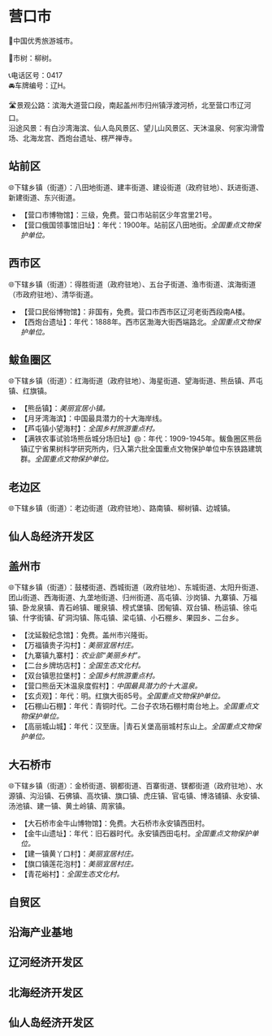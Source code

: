 # 营口市  
🏅中国优秀旅游城市。  
  
🌳市树：柳树。  
  
📞电话区号：0417  
🚘车牌编号：辽H。  

🛣️景观公路：滨海大道营口段，南起盖州市归州镇浮渡河桥，北至营口市辽河口。  
沿途风景：有白沙湾海滨、仙人岛风景区、望儿山风景区、天沐温泉、何家沟滑雪场、北海龙宫、西炮台遗址、楞严禅寺。  

## 站前区  
🌐下辖乡镇（街道）：八田地街道、建丰街道、建设街道（政府驻地）、跃进街道、新建街道、东兴街道。  
  
* 【营口市博物馆】：三级，免费。营口市站前区少年宫里21号。  
* 【营口俄国领事馆旧址】：年代：1900年。站前区八田地街。*全国重点文物保护单位。*  
  
## 西市区  
🌐下辖乡镇（街道）：得胜街道（政府驻地）、五台子街道、渔市街道、滨海街道（市政府驻地）、清华街道。  
  
* 【营口民俗博物馆】：非国有，免费。营口市西市区辽河老街西段南A楼。  
* 【西炮台遗址】：年代：1888年。西市区渤海大街西端路北。*全国重点文物保护单位。*  
  
## 鲅鱼圈区  
🌐下辖乡镇（街道）：红海街道（政府驻地）、海星街道、望海街道、熊岳镇、芦屯镇、红旗镇。  
  
* 【熊岳镇】：*美丽宜居小镇。*  
* 【月牙湾海滨】：中国最具潜力的十大海岸线。  
* 【芦屯镇小望海村】：*全国乡村旅游重点村。*  
* 【满铁农事试验场熊岳城分场旧址】@：年代：1909-1945年。鲅鱼圈区熊岳镇辽宁省果树科学研究所内，归入第六批全国重点文物保护单位中东铁路建筑群。*全国重点文物保护单位。*  
  
## 老边区  
🌐下辖乡镇（街道）：老边街道（政府驻地）、路南镇、柳树镇、边城镇。  

## 仙人岛经济开发区  

## 盖州市  
🌐下辖乡镇（街道）：鼓楼街道、西城街道（政府驻地）、东城街道、太阳升街道、团山街道、西海街道、九垄地街道、归州街道、高屯镇、沙岗镇、九寨镇、万福镇、卧龙泉镇、青石岭镇、暖泉镇、榜式堡镇、团甸镇、双台镇、杨运镇、徐屯镇、什字街镇、矿洞沟镇、陈屯镇、梁屯镇、小石棚乡、果园乡、二台乡。  
  
* 【沈延毅纪念馆】：免费。盖州市兴隆街。  
* 【万福镇贵子沟村】：*美丽宜居村庄。*  
* 【九寨镇九寨村】：*农业部“美丽乡村”。*  
* 【二台乡牌坊店村】：*全国生态文化村。*  
* 【双台镇思拉堡村】：*全国乡村旅游重点村。*  
* 【营口熊岳天沐温泉度假村】：*中国最具潜力的十大温泉。*  
* 【玄贞观】：年代：明。红旗大街85号。*全国重点文物保护单位。*  
* 【石棚山石棚】：年代：青铜时代。二台子农场石棚村南台地上。*全国重点文物保护单位。*  
* 【高丽城山城】：年代：汉至唐。|青石关堡高丽城村东山上。*全国重点文物保护单位。*  
  
## 大石桥市  
🌐下辖乡镇（街道）：金桥街道、钢都街道、百寨街道、镁都街道（政府驻地）、水源镇、沟沿镇、石佛镇、高坎镇、旗口镇、虎庄镇、官屯镇、博洛铺镇、永安镇、汤池镇、建一镇、黄土岭镇、周家镇。  
  
* 【大石桥市金牛山博物馆】：免费。大石桥市永安镇西田村。  
* 【金牛山遗址】：年代：旧石器时代。永安镇西田屯村。*全国重点文物保护单位。*  
* 【建一镇黄丫口村】：*美丽宜居村庄。*  
* 【旗口镇莲花泡村】：*美丽宜居村庄。*  
* 【青花峪村】：*全国生态文化村。*  

## 自贸区  
  
## 沿海产业基地  
  
## 辽河经济开发区  
  
## 北海经济开发区  
  
## 仙人岛经济开发区